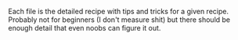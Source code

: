 Each file is the detailed recipe with tips and tricks for a given recipe.  Probably not for beginners (I don't measure shit) but there should be enough detail that even noobs can figure it out.
